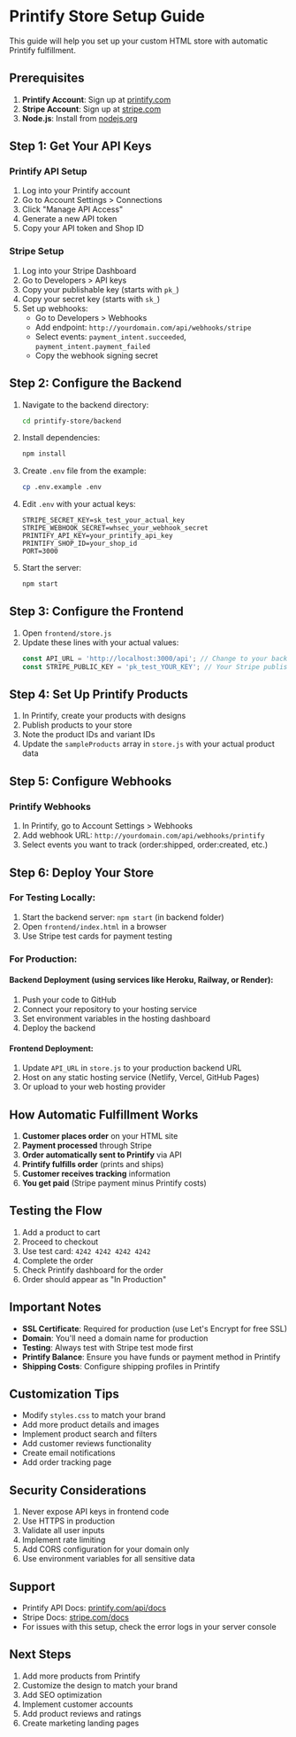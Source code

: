 # Printify Store Setup Guide

This guide will help you set up your custom HTML store with automatic Printify fulfillment.

## Prerequisites

1. **Printify Account**: Sign up at [printify.com](https://printify.com)
2. **Stripe Account**: Sign up at [stripe.com](https://stripe.com)
3. **Node.js**: Install from [nodejs.org](https://nodejs.org)

## Step 1: Get Your API Keys

### Printify API Setup
1. Log into your Printify account
2. Go to Account Settings > Connections
3. Click "Manage API Access"
4. Generate a new API token
5. Copy your API token and Shop ID

### Stripe Setup
1. Log into your Stripe Dashboard
2. Go to Developers > API keys
3. Copy your publishable key (starts with `pk_`)
4. Copy your secret key (starts with `sk_`)
5. Set up webhooks:
   - Go to Developers > Webhooks
   - Add endpoint: `http://yourdomain.com/api/webhooks/stripe`
   - Select events: `payment_intent.succeeded`, `payment_intent.payment_failed`
   - Copy the webhook signing secret

## Step 2: Configure the Backend

1. Navigate to the backend directory:
   ```bash
   cd printify-store/backend
   ```

2. Install dependencies:
   ```bash
   npm install
   ```

3. Create `.env` file from the example:
   ```bash
   cp .env.example .env
   ```

4. Edit `.env` with your actual keys:
   ```
   STRIPE_SECRET_KEY=sk_test_your_actual_key
   STRIPE_WEBHOOK_SECRET=whsec_your_webhook_secret
   PRINTIFY_API_KEY=your_printify_api_key
   PRINTIFY_SHOP_ID=your_shop_id
   PORT=3000
   ```

5. Start the server:
   ```bash
   npm start
   ```

## Step 3: Configure the Frontend

1. Open `frontend/store.js`
2. Update these lines with your actual values:
   ```javascript
   const API_URL = 'http://localhost:3000/api'; // Change to your backend URL
   const STRIPE_PUBLIC_KEY = 'pk_test_YOUR_KEY'; // Your Stripe publishable key
   ```

## Step 4: Set Up Printify Products

1. In Printify, create your products with designs
2. Publish products to your store
3. Note the product IDs and variant IDs
4. Update the `sampleProducts` array in `store.js` with your actual product data

## Step 5: Configure Webhooks

### Printify Webhooks
1. In Printify, go to Account Settings > Webhooks
2. Add webhook URL: `http://yourdomain.com/api/webhooks/printify`
3. Select events you want to track (order:shipped, order:created, etc.)

## Step 6: Deploy Your Store

### For Testing Locally:
1. Start the backend server: `npm start` (in backend folder)
2. Open `frontend/index.html` in a browser
3. Use Stripe test cards for payment testing

### For Production:

#### Backend Deployment (using services like Heroku, Railway, or Render):
1. Push your code to GitHub
2. Connect your repository to your hosting service
3. Set environment variables in the hosting dashboard
4. Deploy the backend

#### Frontend Deployment:
1. Update `API_URL` in `store.js` to your production backend URL
2. Host on any static hosting service (Netlify, Vercel, GitHub Pages)
3. Or upload to your web hosting provider

## How Automatic Fulfillment Works

1. **Customer places order** on your HTML site
2. **Payment processed** through Stripe
3. **Order automatically sent to Printify** via API
4. **Printify fulfills order** (prints and ships)
5. **Customer receives tracking** information
6. **You get paid** (Stripe payment minus Printify costs)

## Testing the Flow

1. Add a product to cart
2. Proceed to checkout
3. Use test card: `4242 4242 4242 4242`
4. Complete the order
5. Check Printify dashboard for the order
6. Order should appear as "In Production"

## Important Notes

- **SSL Certificate**: Required for production (use Let's Encrypt for free SSL)
- **Domain**: You'll need a domain name for production
- **Testing**: Always test with Stripe test mode first
- **Printify Balance**: Ensure you have funds or payment method in Printify
- **Shipping Costs**: Configure shipping profiles in Printify

## Customization Tips

- Modify `styles.css` to match your brand
- Add more product details and images
- Implement product search and filters
- Add customer reviews functionality
- Create email notifications
- Add order tracking page

## Security Considerations

1. Never expose API keys in frontend code
2. Use HTTPS in production
3. Validate all user inputs
4. Implement rate limiting
5. Add CORS configuration for your domain only
6. Use environment variables for all sensitive data

## Support

- Printify API Docs: [printify.com/api/docs](https://developers.printify.com/)
- Stripe Docs: [stripe.com/docs](https://stripe.com/docs)
- For issues with this setup, check the error logs in your server console

## Next Steps

1. Add more products from Printify
2. Customize the design to match your brand
3. Add SEO optimization
4. Implement customer accounts
5. Add product reviews and ratings
6. Create marketing landing pages